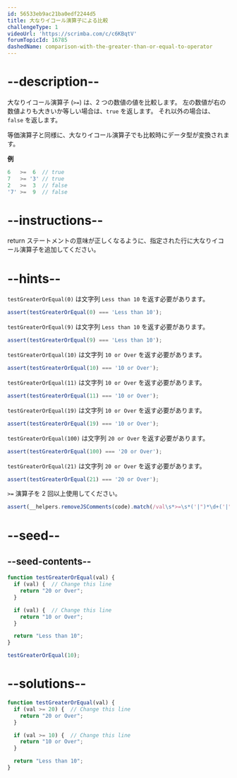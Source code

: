 ```yaml
---
id: 56533eb9ac21ba0edf2244d5
title: 大なりイコール演算子による比較
challengeType: 1
videoUrl: 'https://scrimba.com/c/c6KBqtV'
forumTopicId: 16785
dashedName: comparison-with-the-greater-than-or-equal-to-operator
---
```


# --description--

大なりイコール演算子 (`>=`) は、2 つの数値の値を比較します。 左の数値が右の数値よりも大きいか等しい場合は、`true` を返します。 それ以外の場合は、`false` を返します。

等価演算子と同様に、大なりイコール演算子でも比較時にデータ型が変換されます。

**例**

```js
6   >=  6  // true
7   >= '3' // true
2   >=  3  // false
'7' >=  9  // false
```

# --instructions--

return ステートメントの意味が正しくなるように、指定された行に大なりイコール演算子を追加してください。

# --hints--

`testGreaterOrEqual(0)` は文字列 `Less than 10` を返す必要があります。

```js
assert(testGreaterOrEqual(0) === 'Less than 10');
```

`testGreaterOrEqual(9)` は文字列 `Less than 10` を返す必要があります。

```js
assert(testGreaterOrEqual(9) === 'Less than 10');
```

`testGreaterOrEqual(10)` は文字列 `10 or Over` を返す必要があります。

```js
assert(testGreaterOrEqual(10) === '10 or Over');
```

`testGreaterOrEqual(11)` は文字列 `10 or Over` を返す必要があります。

```js
assert(testGreaterOrEqual(11) === '10 or Over');
```

`testGreaterOrEqual(19)` は文字列 `10 or Over` を返す必要があります。

```js
assert(testGreaterOrEqual(19) === '10 or Over');
```

`testGreaterOrEqual(100)` は文字列 `20 or Over` を返す必要があります。

```js
assert(testGreaterOrEqual(100) === '20 or Over');
```

`testGreaterOrEqual(21)` は文字列 `20 or Over` を返す必要があります。

```js
assert(testGreaterOrEqual(21) === '20 or Over');
```

`>=` 演算子を 2 回以上使用してください。

```js
assert(__helpers.removeJSComments(code).match(/val\s*>=\s*('|")*\d+('|")*/g).length > 1);
```

# --seed--

## --seed-contents--

```js
function testGreaterOrEqual(val) {
  if (val) {  // Change this line
    return "20 or Over";
  }

  if (val) {  // Change this line
    return "10 or Over";
  }

  return "Less than 10";
}

testGreaterOrEqual(10);
```

# --solutions--

```js
function testGreaterOrEqual(val) {
  if (val >= 20) {  // Change this line
    return "20 or Over";
  }

  if (val >= 10) {  // Change this line
    return "10 or Over";
  }

  return "Less than 10";
}
```
